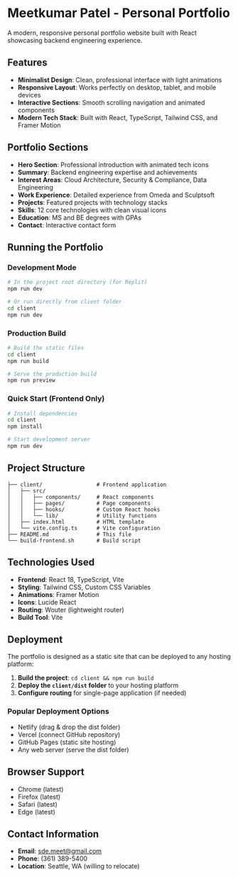 # Meetkumar Patel - Personal Portfolio

A modern, responsive personal portfolio website built with React showcasing backend engineering experience.

## Features

- **Minimalist Design**: Clean, professional interface with light animations
- **Responsive Layout**: Works perfectly on desktop, tablet, and mobile devices
- **Interactive Sections**: Smooth scrolling navigation and animated components
- **Modern Tech Stack**: Built with React, TypeScript, Tailwind CSS, and Framer Motion

## Portfolio Sections

- **Hero Section**: Professional introduction with animated tech icons
- **Summary**: Backend engineering expertise and achievements
- **Interest Areas**: Cloud Architecture, Security & Compliance, Data Engineering
- **Work Experience**: Detailed experience from Omeda and Sculptsoft
- **Projects**: Featured projects with technology stacks
- **Skills**: 12 core technologies with clean visual icons
- **Education**: MS and BE degrees with GPAs
- **Contact**: Interactive contact form

## Running the Portfolio

### Development Mode
```bash
# In the project root directory (for Replit)
npm run dev

# Or run directly from client folder
cd client
npm run dev
```

### Production Build
```bash
# Build the static files
cd client
npm run build

# Serve the production build
npm run preview
```

### Quick Start (Frontend Only)
```bash
# Install dependencies
cd client
npm install

# Start development server
npm run dev
```

## Project Structure

```
├── client/                 # Frontend application
│   ├── src/
│   │   ├── components/     # React components
│   │   ├── pages/          # Page components
│   │   ├── hooks/          # Custom React hooks
│   │   └── lib/            # Utility functions
│   ├── index.html          # HTML template
│   └── vite.config.ts      # Vite configuration
├── README.md               # This file
└── build-frontend.sh       # Build script
```

## Technologies Used

- **Frontend**: React 18, TypeScript, Vite
- **Styling**: Tailwind CSS, Custom CSS Variables
- **Animations**: Framer Motion
- **Icons**: Lucide React
- **Routing**: Wouter (lightweight router)
- **Build Tool**: Vite

## Deployment

The portfolio is designed as a static site that can be deployed to any hosting platform:

1. **Build the project**: `cd client && npm run build`
2. **Deploy the `client/dist` folder** to your hosting platform
3. **Configure routing** for single-page application (if needed)

### Popular Deployment Options
- Netlify (drag & drop the dist folder)
- Vercel (connect GitHub repository)
- GitHub Pages (static site hosting)
- Any web server (serve the dist folder)

## Browser Support

- Chrome (latest)
- Firefox (latest)
- Safari (latest)
- Edge (latest)

## Contact Information

- **Email**: sde.meet@gmail.com
- **Phone**: (361) 389-5400
- **Location**: Seattle, WA (willing to relocate)